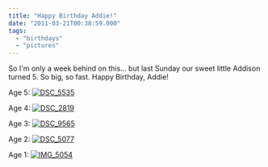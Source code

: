```yaml
---
title: "Happy Birthday Addie!"
date: "2011-03-21T00:38:59.000"
tags: 
  - "birthdays"
  - "pictures"
---
```


So I'm only a week behind on this... but last Sunday our sweet little Addison turned 5. So big, so fast. Happy Birthday, Addie!

Age 5: [![](http://chrishubbs.com/wordpress/wp-content/uploads/2011/03/DSC_5535-199x300.jpg "DSC_5535")](http://chrishubbs.com/wordpress/wp-content/uploads/2011/03/DSC_5535.jpg)  

Age 4: [![](http://chrishubbs.com/wordpress/wp-content/uploads/2011/03/DSC_2819-199x300.jpg "DSC_2819")](http://chrishubbs.com/wordpress/wp-content/uploads/2011/03/DSC_2819.jpg)  

Age 3: [![](http://chrishubbs.com/wordpress/wp-content/uploads/2011/03/DSC_9565-199x300.jpg "DSC_9565")](http://chrishubbs.com/wordpress/wp-content/uploads/2011/03/DSC_9565.jpg)  

Age 2: [![](http://chrishubbs.com/wordpress/wp-content/uploads/2011/03/DSC_5077-199x300.jpg "DSC_5077")](http://chrishubbs.com/wordpress/wp-content/uploads/2011/03/DSC_5077.jpg)  

Age 1: [![](http://chrishubbs.com/wordpress/wp-content/uploads/2011/03/IMG_5054-225x300.jpg "IMG_5054")](http://chrishubbs.com/wordpress/wp-content/uploads/2011/03/IMG_5054.jpg)
